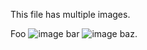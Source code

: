 <!-- >>>>>> BEGIN GENERATED FILE (resolve): SOURCE test/resolve/templates/multiple_images.md -->
This file has multiple images.

<!-- >>>>>> BEGIN RESOLVED IMAGES: INPUT-LINE 'Foo ![image](../../../images/html.png) bar ![image](../../../images/include.png) baz.
' -->
Foo <img src="https://raw.githubusercontent.com/BurdetteLamar/markdown_helper/master/images/html.png" alt="image"> bar <img src="https://raw.githubusercontent.com/BurdetteLamar/markdown_helper/master/images/include.png" alt="image"> baz.
<!-- <<<<<< END RESOLVED IMAGES: INPUT-LINE 'Foo ![image](../../../images/html.png) bar ![image](../../../images/include.png) baz.
' -->
<!-- <<<<<< END GENERATED FILE (resolve): SOURCE test/resolve/templates/multiple_images.md -->
